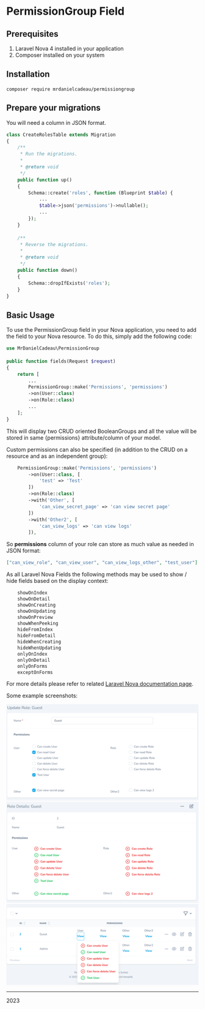 # PermissionGroup Field


## Prerequisites

1. Laravel Nova 4 installed in your application
2. Composer installed on your system

## Installation

```shell
composer require mrdanielcadeau/permissiongroup
```

## Prepare your migrations

You will need a column in JSON format.
```php
class CreateRolesTable extends Migration
{
    /**
     * Run the migrations.
     *
     * @return void
     */
    public function up()
    {
        Schema::create('roles', function (Blueprint $table) {
            ...
            $table->json('permissions')->nullable();
            ...
        });
    }

    /**
     * Reverse the migrations.
     *
     * @return void
     */
    public function down()
    {
        Schema::dropIfExists('roles');
    }
}
```

## Basic Usage

To use the PermissionGroup field in your Nova application, you need to add the field to your Nova resource. To do this, simply add the following code:

```php
use MrDanielCadeau\PermissionGroup

public function fields(Request $request)
{
    return [
        ...
        PermissionGroup::make('Permissions', 'permissions')  
        ->on(User::class)  
        ->on(Role::class)  
        ...
    ];
}
```
This will display two CRUD oriented BooleanGroups and all the value will be stored in same {permissions} attribute/column of your model.

Custom permissions can also be specified (in addition to the CRUD on a resource and as an independent group):

```php
    PermissionGroup::make('Permissions', 'permissions')  
        ->on(User::class, [  
            'test' => 'Test'  
        ])  
        ->on(Role::class)  
        ->with('Other', [
            'can_view_secret_page' => 'can view secret page'
        ])  
        ->with('Other2', [  
            'can_view_logs' => 'can view logs'  
        ]),
```

So **permissions** column of your role can store as much value as needed in JSON format:
```json
["can_view_role", "can_view_user", "can_view_logs_other", "test_user"]
```

As all Laravel Nova Fields the following methods may be used to show / hide fields based on the display context:

```text
    showOnIndex
    showOnDetail
    showOnCreating
    showOnUpdating
    showOnPreview
    showWhenPeeking
    hideFromIndex
    hideFromDetail
    hideWhenCreating
    hideWhenUpdating
    onlyOnIndex
    onlyOnDetail
    onlyOnForms
    exceptOnForms
```

For more details please refer to related [Laravel Nova documentation page](https://nova.laravel.com/docs/4.0/resources/fields.html#showing-hiding-fields).

Some example screenshots:

![Permission Group on Form page](./docs/images/form.png)
![Permission Group on Detail page](./docs/images/detail.png)
![Permission Group on Index page](./docs/images/index.png)

--------

2023